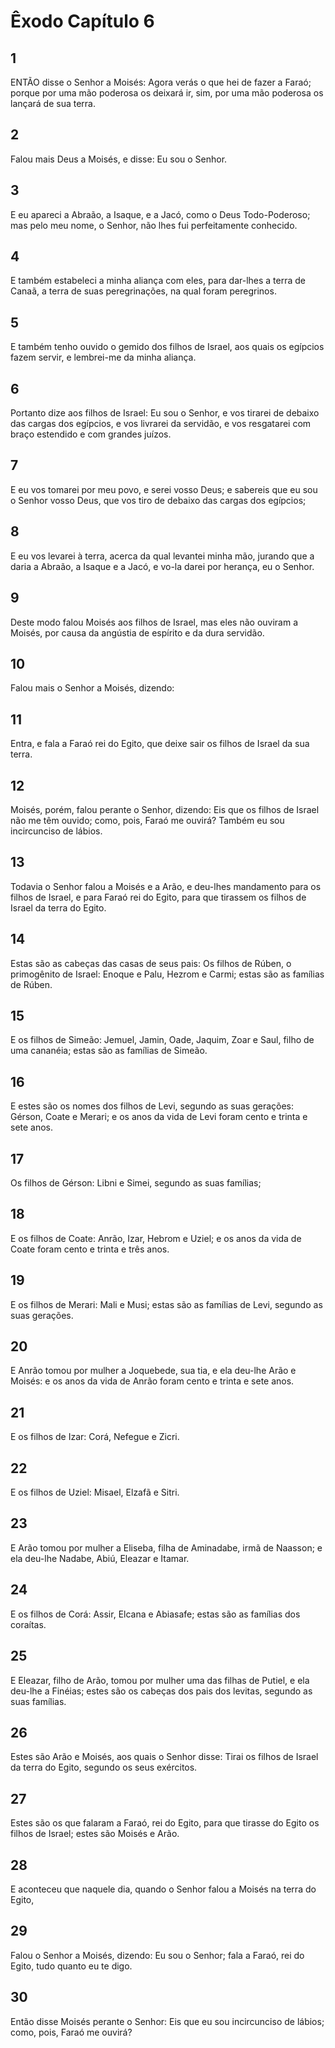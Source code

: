 # Êxodo Capítulo 6

## 1
ENTÃO disse o Senhor a Moisés: Agora verás o que hei de fazer a Faraó; porque por uma mão poderosa os deixará ir, sim, por uma mão poderosa os lançará de sua terra.

## 2
Falou mais Deus a Moisés, e disse: Eu sou o Senhor.

## 3
E eu apareci a Abraão, a Isaque, e a Jacó, como o Deus Todo-Poderoso; mas pelo meu nome, o Senhor, não lhes fui perfeitamente conhecido.

## 4
E também estabeleci a minha aliança com eles, para dar-lhes a terra de Canaã, a terra de suas peregrinações, na qual foram peregrinos.

## 5
E também tenho ouvido o gemido dos filhos de Israel, aos quais os egípcios fazem servir, e lembrei-me da minha aliança.

## 6
Portanto dize aos filhos de Israel: Eu sou o Senhor, e vos tirarei de debaixo das cargas dos egípcios, e vos livrarei da servidão, e vos resgatarei com braço estendido e com grandes juízos.

## 7
E eu vos tomarei por meu povo, e serei vosso Deus; e sabereis que eu sou o Senhor vosso Deus, que vos tiro de debaixo das cargas dos egípcios;

## 8
E eu vos levarei à terra, acerca da qual levantei minha mão, jurando que a daria a Abraão, a Isaque e a Jacó, e vo-la darei por herança, eu o Senhor.

## 9
Deste modo falou Moisés aos filhos de Israel, mas eles não ouviram a Moisés, por causa da angústia de espírito e da dura servidão.

## 10
Falou mais o Senhor a Moisés, dizendo:

## 11
Entra, e fala a Faraó rei do Egito, que deixe sair os filhos de Israel da sua terra.

## 12
Moisés, porém, falou perante o Senhor, dizendo: Eis que os filhos de Israel não me têm ouvido; como, pois, Faraó me ouvirá? Também eu sou incircunciso de lábios.

## 13
Todavia o Senhor falou a Moisés e a Arão, e deu-lhes mandamento para os filhos de Israel, e para Faraó rei do Egito, para que tirassem os filhos de Israel da terra do Egito.

## 14
Estas são as cabeças das casas de seus pais: Os filhos de Rúben, o primogênito de Israel: Enoque e Palu, Hezrom e Carmi; estas são as famílias de Rúben.

## 15
E os filhos de Simeão: Jemuel, Jamin, Oade, Jaquim, Zoar e Saul, filho de uma cananéia; estas são as famílias de Simeão.

## 16
E estes são os nomes dos filhos de Levi, segundo as suas gerações: Gérson, Coate e Merari; e os anos da vida de Levi foram cento e trinta e sete anos.

## 17
Os filhos de Gérson: Libni e Simei, segundo as suas famílias;

## 18
E os filhos de Coate: Anrão, Izar, Hebrom e Uziel; e os anos da vida de Coate foram cento e trinta e três anos.

## 19
E os filhos de Merari: Mali e Musi; estas são as famílias de Levi, segundo as suas gerações.

## 20
E Anrão tomou por mulher a Joquebede, sua tia, e ela deu-lhe Arão e Moisés: e os anos da vida de Anrão foram cento e trinta e sete anos.

## 21
E os filhos de Izar: Corá, Nefegue e Zicri.

## 22
E os filhos de Uziel: Misael, Elzafã e Sitri.

## 23
E Arão tomou por mulher a Eliseba, filha de Aminadabe, irmã de Naasson; e ela deu-lhe Nadabe, Abiú, Eleazar e Itamar.

## 24
E os filhos de Corá: Assir, Elcana e Abiasafe; estas são as famílias dos coraítas.

## 25
E Eleazar, filho de Arão, tomou por mulher uma das filhas de Putiel, e ela deu-lhe a Finéias; estes são os cabeças dos pais dos levitas, segundo as suas famílias.

## 26
Estes são Arão e Moisés, aos quais o Senhor disse: Tirai os filhos de Israel da terra do Egito, segundo os seus exércitos.

## 27
Estes são os que falaram a Faraó, rei do Egito, para que tirasse do Egito os filhos de Israel; estes são Moisés e Arão.

## 28
E aconteceu que naquele dia, quando o Senhor falou a Moisés na terra do Egito,

## 29
Falou o Senhor a Moisés, dizendo: Eu sou o Senhor; fala a Faraó, rei do Egito, tudo quanto eu te digo.

## 30
Então disse Moisés perante o Senhor: Eis que eu sou incircunciso de lábios; como, pois, Faraó me ouvirá?

